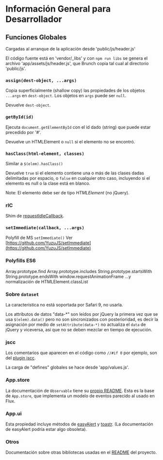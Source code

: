 # Información General para Desarrollador

## Funciones Globales

Cargadas al arranque de la aplicación desde 'public/js/header.js'

El código fuente está en 'vendor/_libs' y con `npm run libs` se genera el archivo 'app/assets/js/header.js', que Brunch copia tal cual al directorio 'public/js'.

### `assign(dest-object, ...args)`

Copia superficialmente (shallow copy) las propiedades de los objetos `...args` en `dest-object`.
Los objetos en `args` puede ser `null`.

Devuelve `dest-object`.

### `getById(id)`

Ejecuta `document.getElementById` con el id dado (string) que puede estar precedido por '#'.

Devuelve un HTMLElement o `null` si el elemento no se encontró.

### `hasClass(html-element, classes)`

Similar a `$(elem).hasClass()`

Devuelve `true` si el elemento contiene una o más de las clases dadas delimitadas por espacio, o `false` en cualquier otro caso, incluyendo si el elemento es null o la clase está en blanco.

Note: El elemento debe ser de tipo *HTMLElement* (no jQuery).

### rIC

Shim de [requestIdleCallback](https://developers.google.com/web/updates/2015/08/using-requestidlecallback).

### `setImmediate(callback, ...args)`

Polyfill de MS `setImmediate()`
Ver [https://github.com/YuzuJS/setImmediate](https://github.com/YuzuJS/setImmediate)

### Polyfills ES6

Array.prototype.find
Array.prototype.includes
String.prototype.startsWith
String.prototype.endsWith
window.requestAnimationFrame
...y normalización de HTMLElement.classList

### Sobre `dataset`

La característica no está soportada por Safari 9, no usarla.

Los attributos de datos "data-*" son leídos por jQuery la primera vez que se usa `$(elem).data()` pero no son sincronizados con posterioridad, es decir la asignación por medio de `setAttribute(data-*)` no actualiza el `data` de jQuery y viceversa, así que no se deben mezclar en tiempo de ejecución.

### jscc

Los comentarios que aparecen en el código como `//#if 0` por ejemplo, son del [plugin jscc](https://github.com/aMarCruz/jscc-brunch).

La carga de "defines" globales se hace desde 'app/values.js'.

### App.store

La documentación de `Observable` tiene su [propio README](./observable.md).
Esta es la base de `App.store`, que implementa un modelo de eventos parecido al usado en Flux.

### App.ui

Esta propiedad incluye métodos de [easyAlert](./easyalert.md) y [toastr](https://github.com/CodeSeven/toastr).
(La documentación de easyAlert podría estar algo obsoleta).

### Otros

Documentación sobre otras bibliotecas usadas en el [README](../README.md) del proyecto.
